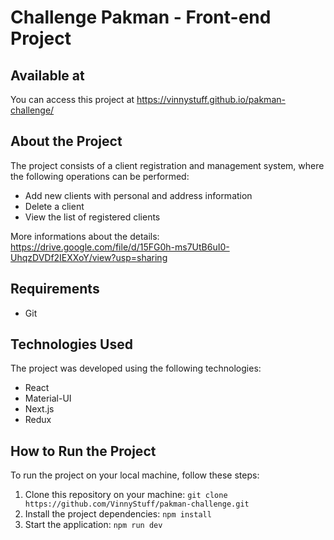 Challenge Pakman - Front-end Project
===========

## Available at 
You can access this project at https://vinnystuff.github.io/pakman-challenge/

## About the Project
The project consists of a client registration and management system, where the following operations can be performed:
* Add new clients with personal and address information
* Delete a client
* View the list of registered clients

More informations about the details: https://drive.google.com/file/d/15FG0h-ms7UtB6uI0-UhqzDVDf2IEXXoY/view?usp=sharing

## Requirements
* Git

## Technologies Used
The project was developed using the following technologies:
* React
* Material-UI
* Next.js
* Redux

## How to Run the Project
To run the project on your local machine, follow these steps:

1. Clone this repository on your machine:
`git clone https://github.com/VinnyStuff/pakman-challenge.git`
2. Install the project dependencies:
`npm install`
3. Start the application:
`npm run dev`

